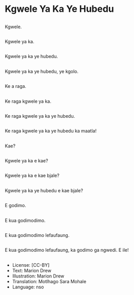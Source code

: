 # Kgwele Ya Ka Ye Hubedu

##
Kgwele.

##
Kgwele ya ka.

##
Kgwele ya ka ye hubedu.

##
Kgwele ya ka ye hubedu, ye kgolo.

##
Ke a raga.

##
Ke raga kgwele ya ka.

##
Ke raga kgwele ya ka ye hubedu.

##
Ke raga kgwele ya ka ye hubedu ka maatla!

##
Kae?

##
Kgwele ya ka e kae?

##
Kgwele ya ka e kae bjale?

##
Kgwele ya ka ye hubedu e kae bjale?

##
E godimo.

##
E kua godimodimo.

##
E kua godimodimo lefaufaung.

##
E kua godimodimo lefaufaung, ka godimo ga ngwedi. E ile!

##
* License: [CC-BY]
* Text: Marion Drew
* Illustration: Marion Drew
* Translation: Motlhago Sara Mohale
* Language: nso
